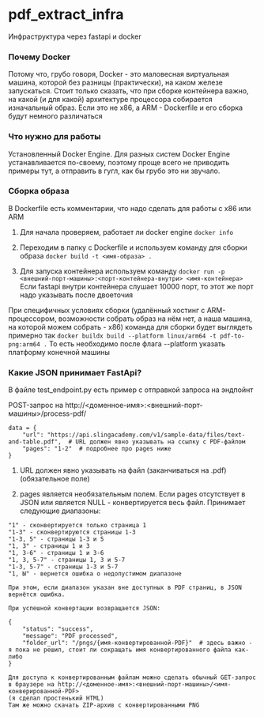 # pdf_extract_infra
Инфраструктура через fastapi и docker

### Почему Docker
Потому что, грубо говоря, Docker - это маловесная виртуальная машина, которой без разницы (практически), на каком железе запускаться.
Стоит только сказать, что при сборке контейнера важно, на какой (и для какой) архитектуре процессора собирается изначальный образ.
Если это не x86, а ARM - Dockerfile и его сборка будут немного различаться

### Что нужно для работы
Установленный Docker Engine.
Для разных систем Docker Engine устанавливается по-своему, поэтому проще всего не приводить примеры тут, а отправить в гугл, как бы грубо это ни звучало.

### Сборка образа
В Dockerfile есть комментарии, что надо сделать для работы с x86 или ARM

1. Для начала проверяем, работает ли docker engine
```docker info```

2. Переходим в папку с Dockerfile и используем команду для сборки образа
```docker build -t <имя-образа> .```

3. Для запуска контейнера используем команду
```docker run -p <внешний-порт-машины>:<порт-контейнера-внутри> <имя-контейнера>```
Если fastapi внутри контейнера слушает 10000 порт, то этот же порт надо указывать после двоеточия

При специфичных условиях сборки (удалённый хостинг с ARM-процессором, возможности собрать образ на нём нет, а наша машина, на которой можем собрать - x86) команда для сборки будет выглядеть примерно так
```docker buildx build --platform linux/arm64 -t pdf-to-png:arm64 .```
То есть необходимо после флага --platform указать платформу конечной машины

### Какие JSON принимает FastApi?

В файле test_endpoint.py есть пример с отправкой запроса на эндпойнт


POST-запрос на http://<доменное-имя>:<внешний-порт-машины>/process-pdf/

```
data = {
    "url": "https://api.slingacademy.com/v1/sample-data/files/text-and-table.pdf",  # URL должен явно указывать на ссылку с PDF-файлом
    "pages": "1-2"  # подробнее про pages ниже
}
```

1. URL должен явно указывать на файл (заканчиваться на .pdf) (обязательное поле)

2. pages является необязательным полем. Если pages отсутствует в JSON или является NULL - конвертируется весь файл. Принимает следующие диапазоны:
```
"1" - сконвертируется только страница 1
"1-3" - сконвертируются страницы 1-3
"1-3, 5" - страницы 1-3 и 5
"1, 3" - страницы 1 и 3
"1, 3-6" - страницы 1 и 3-6
"1, 3, 5-7" - страницы 1, 3 и 5-7
"1-3, 5-7" - страницы 1-3 и 5-7
"1, Ы" - вернется ошибка о недопустимом диапазоне

При этом, если диапазон указан вне доступных в PDF страниц, в JSON вернётся ошибка.

При успешной конвертации возвращается JSON:

```

```
{
    "status": "success",
    "message": "PDF processed",
    "folder_url": "/pngs/{имя-конвертированной-PDF}"  # здесь важно - я пока не решил, стоит ли сокращать имя конвертированного файла как-либо
}

Для доступа к конвертированным файлам можно сделать обычный GET-запрос в браузере на http://<доменное-имя>:<внешний-порт-машины>/<имя-конверированной-PDF>
(я сделал простенький HTML)
Там же можно скачать ZIP-архив с конвертированными PNG
